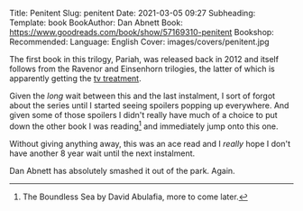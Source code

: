 Title: Penitent
Slug: penitent
Date: 2021-03-05 09:27
Subheading: 
Template: book
BookAuthor: Dan Abnett
Book: https://www.goodreads.com/book/show/57169310-penitent
Bookshop: 
Recommended: 
Language: English
Cover: images/covers/penitent.jpg

The first book in this trilogy, Pariah, was released back in 2012 and itself follows from the Ravenor and Einsenhorn trilogies, the latter of which is apparently getting the [tv treatment](https://www.imdb.com/title/tt10656018/).

Given the *long* wait between this and the last instalment, I sort of forgot about the series until I started seeing spoilers popping up everywhere. And given some of those spoilers I didn't really have much of a choice to put down the other book I was reading[^1] and immediately jump onto this one.

Without giving anything away, this was an ace read and I *really* hope I don't have another 8 year wait until the next instalment. 

Dan Abnett has absolutely smashed it out of the park. Again.

[^1]: The Boundless Sea by David Abulafia, more to come later.